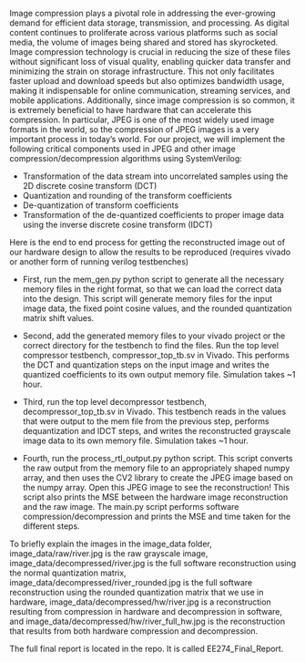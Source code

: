 Image compression plays a pivotal role in addressing the ever-growing demand for efficient data storage, transmission, and processing. As digital content continues 
to proliferate across various platforms such as social media, the volume of images being shared and stored has skyrocketed. Image compression technology 
is crucial in reducing the size of these files without significant loss of visual quality, enabling quicker data transfer and minimizing the strain on storage infrastructure. 
This not only facilitates faster upload and download speeds but also optimizes bandwidth usage, making it indispensable for online communication, streaming services, 
and mobile applications. Additionally, since image compression is so common, it is extremely beneficial to have hardware that can accelerate this compression. 
  In particular, JPEG is one of the most widely used image formats in the world, so the compression of JPEG images is a very important process in today’s
world. For our project, we will implement the following critical components used in JPEG and other image compression/decompression algorithms using SystemVerilog:

* Transformation of the data stream into uncorrelated samples using the 2D
discrete cosine transform (DCT)
* Quantization and rounding of the transform coefficients
* De-quantization of transform coefficients
* Transformation of the de-quantized coefficients to proper image data using
the inverse discrete cosine transform (IDCT)

Here is the end to end process for getting the reconstructed image out of our hardware design to allow the results to be reproduced (requires vivado or another form of running verilog testbenches)

* First, run the mem_gen.py python script to generate all the necessary memory files in the right format, so that we can load the correct data into the design. This script will generate memory files for the input image data,
  the fixed point cosine values, and the rounded quantization matrix shift values.

* Second, add the generated memory files to your vivado project or the correct directory for the testbench to find the files. Run the top level compressor testbench, compressor_top_tb.sv in Vivado. This performs the DCT and
  quantization steps on the input image and writes the quantized coefficients to its own output memory file. Simulation takes ~1 hour.

* Third, run the top level decompressor testbench, decompressor_top_tb.sv in Vivado. This testbench reads in the values that were output to the mem file from the previous step, performs dequantization and IDCT steps, 
  and writes the reconstructed grayscale image data to its own memory file. Simulation takes ~1 hour.

* Fourth, run the process_rtl_output.py python script. This script converts the raw output from the memory file to an appropriately shaped numpy array, and then uses the CV2 library to create the JPEG image based on the numpy array.
  Open this JPEG image to see the reconstruction! This script also prints the MSE between the hardware image reconstruction and the raw image. The main.py script performs software compression/decompression and prints the MSE and time
  taken for the different steps.

To briefly explain the images in the image_data folder, image_data/raw/river.jpg is the raw grayscale image, image_data/decompressed/river.jpg is the full software reconstruction using the normal quantization matrix, 
image_data/decompressed/river_rounded.jpg is the full software reconstruction using the rounded quantization matrix that we use in hardware, image_data/decompressed/hw/river.jpg is a reconstruction resulting from compression in hardware
and decompression in software, and image_data/decompressed/hw/river_full_hw.jpg is the reconstruction that results from both hardware compression and decompression.

The full final report is located in the repo. It is called EE274_Final_Report.
